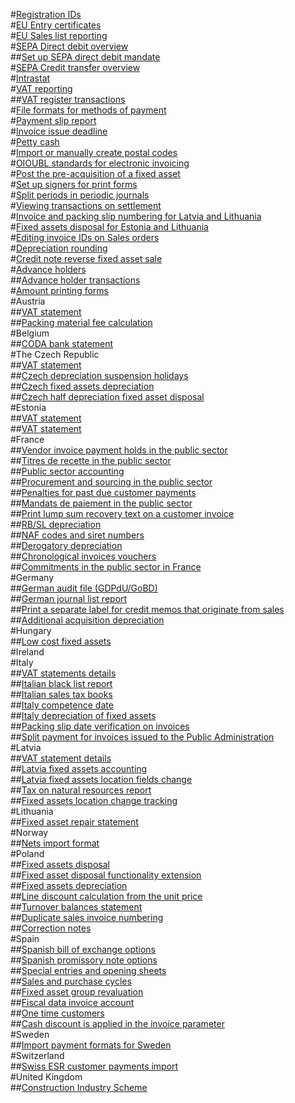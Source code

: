 #[Registration IDs](registration-ids.md)						
#[EU Entry certificates](entry-certificates.md)						
#[EU Sales list reporting](eu-sales-list.md)						
#[SEPA Direct debit overview](sepa-direct-debit-overview.md)						
##[Set up SEPA direct debit mandate](set-up-sepa-direct-debit-mandate.md)						
#[SEPA Credit transfer overview](sepa-credit-transfer-overview.md)						
#[Intrastat](intrastat.md)						
#[VAT reporting](eu-vat-reporting.md)						
##[VAT register transactions](eeu-vat-register-transactions.md)						
#[File formats for methods of payment](select-file-formats-for-the-method-of-payments.md)						
#[Payment slip report](eur-payment-slip-report-giro.md)						
#[Invoice issue deadline](invoice-issue-deadline.md)						
#[Petty cash](eeu-petty-cash.md)						
#[Import or manually create postal codes](import-create-postal-codes-manually.md)						
#[OIOUBL standards for electronic invoicing](oioubl-standards-electronic-invoicing.md)						
#[Post the pre-acquisition of a fixed asset](eeur-pre-acquisition-acquisition-fixed-asset.md)						
#[Set up signers for print forms](eeu-set-up-signers-for-printing-forms.md)						
#[Split periods in periodic journals](create-post-periodic-journals.md)						
#[Viewing transactions on settlement](transactions-on-settlement-form.md)						
#[Invoice and packing slip numbering for Latvia and Lithuania](eeu-invoices-and-packing-slips-numbering.md)						
#[Fixed assets disposal for Estonia and Lithuania](eeu-credit-note-to-reverse-a-fixed-asset-sale.md)						
#[Editing invoice IDs on Sales orders](eeu-edit-invoice-id-on-sales-orders.md)						
#[Depreciation rounding](eeu-depreciation-rounding.md)						
#[Credit note reverse fixed asset sale](eeu-credit-note-reverse-fixed-asset-sale.md)						
#[Advance holders](advance-holders.md)						
##[Advance holder transactions](advance-holders-transactions.md)						
#[Amount printing forms](eeu-amount-printing-forms.md)						
#Austria						
##[VAT statement](aut-vat-statement-details-austria.md)						
##[Packing material fee calculation](aut-packing-material-fee-calculation.md)						
#Belgium						
##[CODA bank statement](bel-coda-bank-statement-import.md)						
#The Czech Republic						
##[VAT statement](cz-vat-statement-details-for-czech-republic.md)						
##[Czech depreciation suspension holidays](cze-depreciation-suspension-holidays.md)						
##[Czech fixed assets depreciation](cze-fixed-assets-depreciation.md)						
##[Czech half depreciation fixed asset disposal](cze-half-depreciation-fixed-asset-disposal.md)											
#Estonia						
##[VAT statement](est-vat-statement-details-estonia.md)						
##[VAT statement](est-vat-statement-details-for-estonia.md)						
#France						
##[Vendor invoice payment holds in the public sector](vendor-invoice-payment-holds-public-sector-france.md)						
##[Titres de recette in the public sector](titres-de-recette-public-sector-france.md)						
##[Public sector accounting](public-sector-accounting-france.md)						
##[Procurement and sourcing in the public sector](procurement-sourcing-public-sector-france.md)						
##[Penalties for past due customer payments](apply-penalty-customer-payment-past-due.md)						
##[Mandats de paiement in the public sector](mandats-de-paiement-public-sector-france.md)						
##[Print lump sum recovery text on a customer invoice](configure-print-lump-sum-recovery-text-customer-invoice.md)						
##[RB/SL depreciation](rbsl-depreciation.md)						
##[NAF codes and siret numbers](naf-codes-siret-numbers.md)						
##[Derogatory depreciation](derogatory-depreciation.md)						
##[Chronological invoices vouchers](chronological-invoices-vouchers-france.md)						
##[Commitments in the public sector in France](commitments-public-sector-france.md)						
#Germany						
##[German audit file (GDPdU/GoBD)](gdpdu-audit-data-export.md)						
##[German journal list report](german-journal-list-report.md)						
##[Print a separate label for credit memos that originate from sales](print-separate-label-credit-memo-originating-sales-deu.md)	
##[Additional acquisition depreciation](additional-acquisition-depreciation.md)						
#Hungary						
##[Low cost fixed assets](hun-low-cost-fixed-assets.md)						
#Ireland						
#Italy						
##[VAT statements details](vat-statements-details-for-italy.md)						
##[Italian black list report](italian-black-list-report.md)						
##[Italian sales tax books](fiscal-books-for-italy.md)						
##[Italy competence date](ita-competence-date.md)						
##[Italy depreciation of fixed assets](ita-depreciation-of-fixed-assets.md)						
##[Packing slip date verification on invoices](ita-packing-slip-date-verification-on-invoice.md)						
##[Split payment for invoices issued to the Public Administration](split-payment-invoices-issued-public-administration.md)						
#Latvia						
##[VAT statement details](lv-vat-statement-details.md)						
##[Latvia fixed assets accounting](lva-fixed-assets-accounting.md)						
##[Latvia fixed assets location fields change](lva-fixed-assets-location-fields-change.md)						
##[Tax on natural resources report](tax-on-natural-resources-in-latvia.md)						
##[Fixed assets location change tracking](lva-fixed-assets-location-fields-change.md)						
#Lithuania						
##[Fixed asset repair statement](ltu-fixed-asset-repair-statement.md)											
#Norway						
##[Nets import format](nor-nets-import-format.md)						
#Poland						
##[Fixed assets disposal](pol-fixed-asset-disposal-functionality-extension-for-poland.md)						
##[Fixed asset disposal functionality extension](pol-fixed-asset-disposal-functionality-extension.md)						
##[Fixed assets depreciation](pol-fixed-assets-depreciation.md)						
##[Line discount calculation from the unit price](pol-line-discount-calculation-from-unit-price.md)						
##[Turnover balances statement](turnover-balances-statement.md)						
##[Duplicate sales invoice numbering](pol-sales-invoice-duplicates-numbering.md)						
##[Correction notes](pol-correction-notes.md)						
#Spain						
##[Spanish bill of exchange options](esp-spanish-bill-of-exchange-options.md)						
##[Spanish promissory note options](esp-spanish-promissory-note-options.md)						
##[Special entries and opening sheets](opening-sheets-spain.md)						
##[Sales and purchase cycles](esp-sales-purchase-cycle.md)						
##[Fixed asset group revaluation](esp-fixed-asset-group-revaluation.md)						
##[Fiscal data invoice account](esp-fiscal-data-invoice-account.md)						
##[One time customers](esp-no-one-time-customer-for-project-contracts.md)						
##[Cash discount is applied in the invoice parameter](cash-discount-applied-invoice.md)										
#Sweden						
##[Import payment formats for Sweden](sweden-payment-formats-import.md)												
#Switzerland						
##[Swiss ESR customer payments import](che-esr-customer-payments-import.md)												
#United Kingdom						
##[Construction Industry Scheme](construction-industry-scheme.md)
